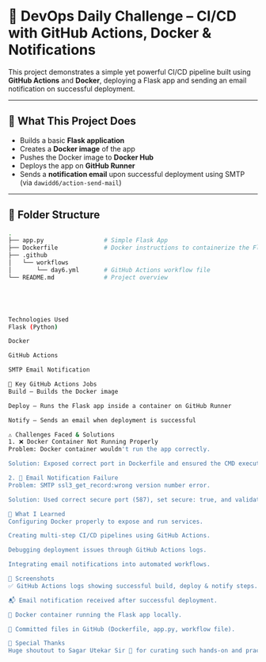 # 🚀 DevOps Daily Challenge – CI/CD with GitHub Actions, Docker & Notifications

This project demonstrates a simple yet powerful CI/CD pipeline built using **GitHub Actions** and **Docker**, deploying a Flask app and sending an email notification on successful deployment.

---

## 🔧 What This Project Does

- Builds a basic **Flask application**
- Creates a **Docker image** of the app
- Pushes the Docker image to **Docker Hub**
- Deploys the app on **GitHub Runner**
- Sends a **notification email** upon successful deployment using SMTP (via `dawidd6/action-send-mail`)

---

## 📂 Folder Structure

```bash
.
├── app.py                 # Simple Flask App
├── Dockerfile             # Docker instructions to containerize the Flask app
├── .github
│   └── workflows
│       └── day6.yml       # GitHub Actions workflow file
└── README.md              # Project overview





Technologies Used
Flask (Python)

Docker

GitHub Actions

SMTP Email Notification

📌 Key GitHub Actions Jobs
Build – Builds the Docker image

Deploy – Runs the Flask app inside a container on GitHub Runner

Notify – Sends an email when deployment is successful

⚠️ Challenges Faced & Solutions
1. ❌ Docker Container Not Running Properly
Problem: Docker container wouldn't run the app correctly.

Solution: Exposed correct port in Dockerfile and ensured the CMD executed the Flask app.

2. 📧 Email Notification Failure
Problem: SMTP ssl3_get_record:wrong version number error.

Solution: Used correct secure port (587), set secure: true, and validated SMTP credentials.

📖 What I Learned
Configuring Docker properly to expose and run services.

Creating multi-step CI/CD pipelines using GitHub Actions.

Debugging deployment issues through GitHub Actions logs.

Integrating email notifications into automated workflows.

📸 Screenshots
✅ GitHub Actions logs showing successful build, deploy & notify steps.

📬 Email notification received after successful deployment.

🐳 Docker container running the Flask app locally.

📁 Committed files in GitHub (Dockerfile, app.py, workflow file).

🙏 Special Thanks
Huge shoutout to Sagar Utekar Sir 🙌 for curating such hands-on and practical DevOps challenges. These tasks are helping me build confidence and practical skills in CI/CD and SRE!
